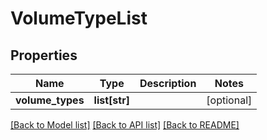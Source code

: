 # VolumeTypeList

## Properties
Name | Type | Description | Notes
------------ | ------------- | ------------- | -------------
**volume_types** | **list[str]** |  | [optional] 

[[Back to Model list]](../README.md#documentation-for-models) [[Back to API list]](../README.md#documentation-for-api-endpoints) [[Back to README]](../README.md)

